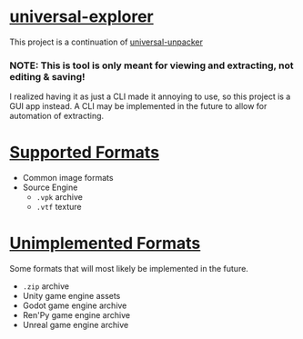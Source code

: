 
# [universal-explorer](https://github.com/Vulae/universal-explorer)

This project is a continuation of [universal-unpacker](https://github.com/Vulae/universal-unpacker)

### NOTE: This is tool is only meant for viewing and extracting, not editing & saving!

I realized having it as just a CLI made it annoying to use, so this project is a GUI app instead.
A CLI may be implemented in the future to allow for automation of extracting.

# [Supported Formats](#supported-formats)

* Common image formats
* Source Engine
    * `.vpk` archive
    * `.vtf` texture

# [Unimplemented Formats](#unimplemented-formats)

Some formats that will most likely be implemented in the future.

* `.zip` archive
* Unity game engine assets
* Godot game engine archive
* Ren'Py game engine archive
* Unreal game engine archive
